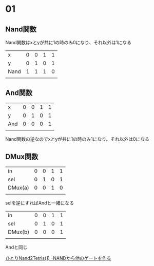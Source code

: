 # 01

## Nand関数

Nand関数はxとyが共に1の時のみ0になり、それ以外は1になる

|  |  |  |  |  |
|---|---|---|---|---|
|x  |0  |0  |1  |1  |
|y  |0  |1  |0  |1  |
|Nand  |1  |1  |1  |0  |
|  |  |  |  |  |

## And関数

|  |  |  |  |  |
|---|---|---|---|---|
|x  |0  |0  |1  |1  |
|y  |0  |1  |0  |1  |
|And  |0  |0  |0  |1  |
|  |  |  |  |  |

Nand関数の逆なのでxとyが共に1の時のみ1になり、それ以外は0になる

## DMux関数

|  |  |  |  |  |
|---|---|---|---|---|
|in  |0  |0  |1  |1  |
|sel  |0  |1  |0  |1  |
|DMux(a)  |0  |0  |1  |0  |
|  |  |  |  |  |

selを逆にすればAndと一緒になる

|  |  |  |  |  |
|---|---|---|---|---|
|in  |0  |0  |1  |1  |
|sel  |0  |1  |0  |1  |
|DMux(b)  |0  |0  |0  |1  |
|  |  |  |  |  |

Andと同じ

[ひとりNand2Tetris(1) -NANDから他のゲートを作る](http://blog.tojiru.net/article/426426278.html)
